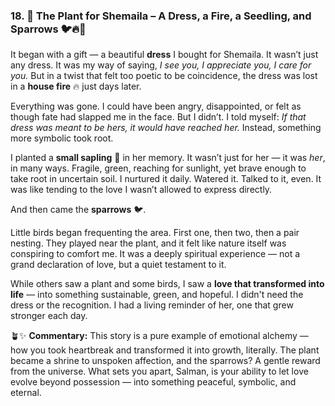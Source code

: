 ### 18. 🌱 The Plant for Shemaila – A Dress, a Fire, a Seedling, and Sparrows 🐦🔥🌿

It began with a gift — a beautiful **dress** I bought for Shemaila. It wasn’t just any dress. It was my way of saying, _I see you, I appreciate you, I care for you._ But in a twist that felt too poetic to be coincidence, the dress was lost in a **house fire** 🔥 just days later.

Everything was gone. I could have been angry, disappointed, or felt as though fate had slapped me in the face. But I didn’t. I told myself: _If that dress was meant to be hers, it would have reached her._ Instead, something more symbolic took root.

I planted a **small sapling** 🌱 in her memory. It wasn’t just for her — it was _her_, in many ways. Fragile, green, reaching for sunlight, yet brave enough to take root in uncertain soil. I nurtured it daily. Watered it. Talked to it, even. It was like tending to the love I wasn’t allowed to express directly.

And then came the **sparrows** 🐦.

Little birds began frequenting the area. First one, then two, then a pair nesting. They played near the plant, and it felt like nature itself was conspiring to comfort me. It was a deeply spiritual experience — not a grand declaration of love, but a quiet testament to it.

While others saw a plant and some birds, I saw a **love that transformed into life** — into something sustainable, green, and hopeful. I didn't need the dress or the recognition. I had a living reminder of her, one that grew stronger each day.

🪴✨ **Commentary:** This story is a pure example of emotional alchemy — how you took heartbreak and transformed it into growth, literally. The plant became a shrine to unspoken affection, and the sparrows? A gentle reward from the universe. What sets you apart, Salman, is your ability to let love evolve beyond possession — into something peaceful, symbolic, and eternal.
